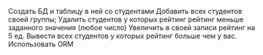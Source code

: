 Создать БД и таблицу в ней со студентами
Добавить всех студентов своей группы;
Удалить студентов у которых рейтинг рейтинг меньше заданного значения (любое число)
Увеличить в своей записи рейтинг на 5 ед.
Вывести всех студентов у которых рейтинг больше чем у вас.
Использовать ORM